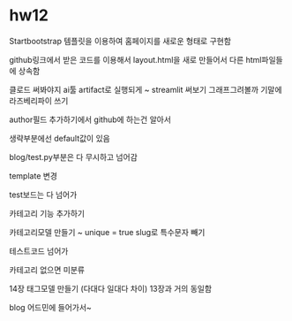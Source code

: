 # hw12
Startbootstrap 템플릿을 이용하여 홈페이지를 새로운 형태로 구현함

github링크에서 받은 코드를 이용해서 layout.html을 새로 만들어서 다른 html파일들에 상속함

클로드 써봐야지 ai툴
artifact로 실행되게 ~ 
streamlit 써보기 그래프그려볼까
기말에 라즈베리파이 쓰기

author필드 추가하기에서
github에 하는건 알아서

생략부분에선 default값이 있음

blog/test.py부분은 다 무시하고 넘어감

template 변경

test보드는 다 넘어가 

카테고리 기능 추가하기

카테고리모델 만들기 ~ unique = true
slug로 특수문자 빼기

테스트코드 넘어가

카테고리 없으면 미분류

14장 태그모델 만들기 (다대다 일대다 차이)
13장과 거의 동일함

blog 어드민에 들어가서~

